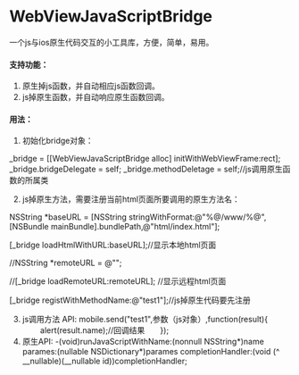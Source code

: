 # WebViewJavaScriptBridge
一个js与ios原生代码交互的小工具库，方便，简单，易用。
#### 支持功能：
1. 原生掉js函数，并自动相应js函数回调。
2. js掉原生函数，并自动响应原生函数回调。
#### 用法：
1. 初始化bridge对象：

_bridge = [[WebViewJavaScriptBridge alloc] initWithWebViewFrame:rect];
_bridge.bridgeDelegate = self;
_bridge.methodDeletage = self;//js调用原生函数的所属类

2. js掉原生方法，需要注册当前html页面所要调用的原生方法名：

NSString *baseURL = [NSString stringWithFormat:@"%@/www/%@",[NSBundle mainBundle].bundlePath,@"html/index.html"];

[_bridge loadHtmlWithURL:baseURL];//显示本地html页面

//NSString *remoteURL = @"";

//[_bridge loadRemoteURL:remoteURL]; //显示远程html页面

[_bridge registWithMethodName:@"test1"];//js掉原生代码要先注册

3. js调用方法 API:
mobile.send("test1",参数（js对象）,function(result){
                    alert(result.name);//回调结果
        });
4. 原生API:
-(void)runJavaScriptWithName:(nonnull NSString*)name parames:(nullable NSDictionary*)parames completionHandler:(void (^ __nullable)(__nullable id))completionHandler;

